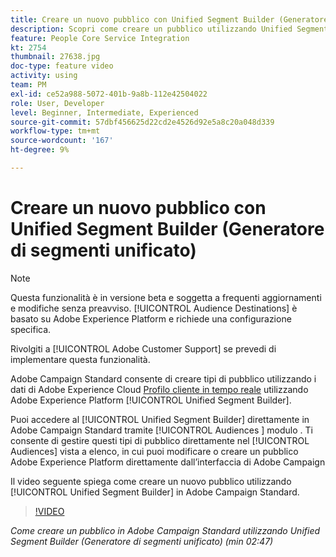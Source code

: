 ```yaml
---
title: Creare un nuovo pubblico con Unified Segment Builder (Generatore di segmenti unificato)
description: Scopri come creare un pubblico utilizzando Unified Segment Builder (Generatore di segmenti unificato)
feature: People Core Service Integration
kt: 2754
thumbnail: 27638.jpg
doc-type: feature video
activity: using
team: PM
exl-id: ce52a988-5072-401b-9a8b-112e42504022
role: User, Developer
level: Beginner, Intermediate, Experienced
source-git-commit: 57dbf456625d22cd2e4526d92e5a8c20a048d339
workflow-type: tm+mt
source-wordcount: '167'
ht-degree: 9%

---
```


# Creare un nuovo pubblico con Unified Segment Builder (Generatore di segmenti unificato)

>[!NOTE]
>
>Questa funzionalità è in versione beta e soggetta a frequenti aggiornamenti e modifiche senza preavviso. [!UICONTROL Audience Destinations] è basato su Adobe Experience Platform e richiede una configurazione specifica.
>
>Rivolgiti a [!UICONTROL Adobe Customer Support] se prevedi di implementare questa funzionalità.

Adobe Campaign Standard consente di creare tipi di pubblico utilizzando i dati di Adobe Experience Cloud [Profilo cliente in tempo reale](https://experienceleague.adobe.com/docs/platform-learn/tutorials/profiles/understanding-the-real-time-customer-profile.html?lang=en) utilizzando Adobe Experience Platform [!UICONTROL Unified Segment Builder].

Puoi accedere al [!UICONTROL Unified Segment Builder] direttamente in Adobe Campaign Standard tramite [!UICONTROL Audiences ] modulo . Ti consente di gestire questi tipi di pubblico direttamente nel [!UICONTROL Audiences] vista a elenco, in cui puoi modificare o creare un pubblico Adobe Experience Platform direttamente dall’interfaccia di Adobe Campaign

Il video seguente spiega come creare un nuovo pubblico utilizzando [!UICONTROL Unified Segment Builder] in Adobe Campaign Standard.

>[!VIDEO](https://video.tv.adobe.com/v/27638?quality=12)

*Come creare un pubblico in Adobe Campaign Standard utilizzando Unified Segment Builder (Generatore di segmenti unificato) (min 02:47)*
